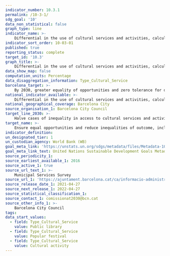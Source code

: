 ```yaml
---
indicator_number: 10.3.1
permalink: /10-3-1/
sdg_goal: '10'
data_non_statistical: false
graph_type: line
indicator_name: >-
    Differential in the use of cultural services and activities, calculated as a percentage, between the average for the population as a whole and the average for the population with a low socio-economic level 
indicator_sort_order: 10-03-01
published: true
reporting_status: complete
target_id: '10.3'
graph_title: >-
    Differential in the use of cultural services and activities, calculated as a percentage, between the average for the population as a whole and the average for the population with a low socio-economic level 
data_show_map: false
computation_units: Percentage 
data_disaggregation_information: Type_Cultural_Service
barcelona_target: >-
    By 2030, greater equality of opportunities and zero tolerance for discrimination
national_indicator_available: >-
    Differential in the use of cultural services and activities, calculated as a percentage, between the average for the population as a whole and the average for the population with a low socio-economic level 
national_geographical_coverage: Barcelona City
source_organisation_1: Barcelona City Council
target_line_2030: >-
    Halve cases of inequality in access to cultural services and activities according to socio-economic level. Target value 2030: 8% Public libraries, 6% Popular festivals, 12% Cultural activities
target_name: >-
    Ensure equal opportunities and reduce inequalities of outcome, including by eliminating discriminatory laws, policies and practices and promoting appropriate legislation, policies and action in this regard
indicator_definition:
un_designated_tier: 1
un_custodian_agency: World Bank (WB)
goal_meta_link: 'https://unstats.un.org/sdgs/metadata/files/Metadata-10-03-01.pdf'
goal_meta_link_text: United Nations Sustainable Development Goals Metadata (pdf 894kB)
source_periodicity_1: 
source_earliest_available_1: 2016
source_active_1: true
source_url_text_1: >-
    Municipal Services Survey
source_url_1: 'https://ajuntament.barcelona.cat/ca/informacio-administrativa/registreenquestes-i-estudis-opinio'
source_release_date_1: 2021-04-27
source_next_release_1: 2022-04-27
source_statistical_classification_1: 
source_contact_1: comissionat2030@bcn.cat
source_other_info_1: >-
    Barcelona City Council
tags:
data_start_values:
  - field: Type_Cultural_Service
    value: Public library
  - field: Type_Cultural_Service
    value: Popular festival
  - field: Type_Cultural_Service
    value: Cultural activity
---
```

